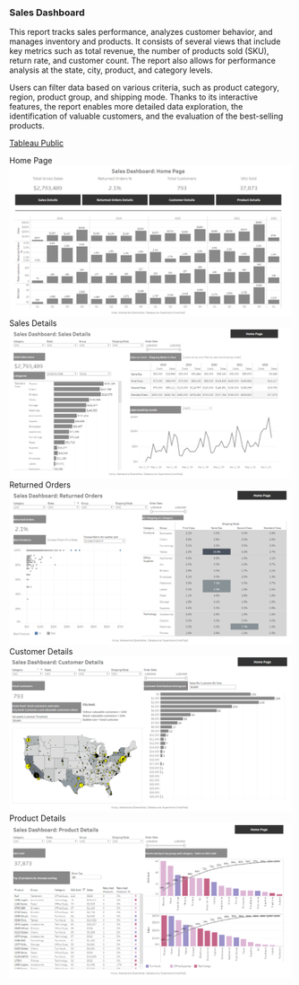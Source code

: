 ### Sales Dashboard

This report tracks sales performance, analyzes customer behavior, and manages inventory and products. It consists of several views that include key metrics such as total revenue, the number of products sold (SKU), return rate, and customer count. The report also allows for performance analysis at the state, city, product, and category levels.<br>

Users can filter data based on various criteria, such as product category, region, product group, and shipping mode. Thanks to its interactive features, the report enables more detailed data exploration, the identification of valuable customers, and the evaluation of the best-selling products.<br>

[Tableau Public](https://public.tableau.com/app/profile/aleksandra.zbieranska/viz/KDSlesson9-ProductDetailsandparetoanalysis/ProductDetails)<br>

Home Page<br>
![Description of the image](https://github.com/ola-zbieranska/tableau-dashboards-projects/blob/main/project_1%20Sales%20Dashboard/screenshots/home%20page.png)<br>
Sales Details<br>
![Description of the image](https://github.com/ola-zbieranska/tableau-dashboards-projects/blob/main/project_1%20Sales%20Dashboard/screenshots/sales%20details.png)<br>
Returned Orders<br>
![Description of the image](https://github.com/ola-zbieranska/tableau-dashboards-projects/blob/main/project_1%20Sales%20Dashboard/screenshots/returned%20orders.png)<br>
Customer Details<br>
![Description of the image](https://github.com/ola-zbieranska/tableau-dashboards-projects/blob/main/project_1%20Sales%20Dashboard/screenshots/customer%20details.png)<br>
Product Details<br>
![Description of the image](https://github.com/ola-zbieranska/tableau-dashboards-projects/blob/main/project_1%20Sales%20Dashboard/screenshots/product%20details.png)<br>
